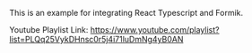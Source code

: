 This is an example for integrating React Typescript and Formik.

Youtube Playlist Link: https://www.youtube.com/playlist?list=PLQq25VykDHnsc0r5j4i71luDmNg4yB0AN